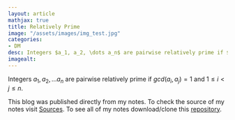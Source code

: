 ```yaml
---
layout: article
mathjax: true
title: Relatively Prime
image: "/assets/images/img_test.jpg"
categories:
- DM
desc: Integers $a_1, a_2, \dots a_n$ are pairwise relatively prime if $gcd(a_i, a_j)=1$ and $1 \le i < j \le n$. 
imagealt: 
---
```


Integers $a_1, a_2, \dots a_n$ are pairwise relatively prime if $gcd(a_i, a_j)=1$ and $1 \le i < j \le n$.


































































































































































































































































































































































This blog was published directly from my notes.
To check the source of my notes visit [Sources](sources.html).
To see all of my notes download/clone this [repository](https://github.com/bovem/CS).
